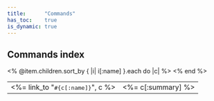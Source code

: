 ```yaml
---
title:      "Commands"
has_toc:    true
is_dynamic: true
---
```


<h2>Commands index</h2>

<table class="dl">
<% @item.children.sort_by { |i| i[:name] }.each do |c| %>
	<tr>
		<td class="name"><%= link_to "<kbd>#{c[:name]}</kbd>", c %></td>
		<td class="summary"><%= c[:summary] %></td>
	</tr>
<% end %>
</table>
